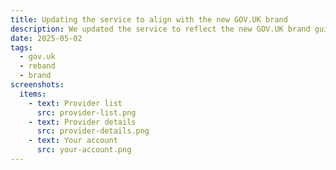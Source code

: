```yaml
---
title: Updating the service to align with the new GOV.UK brand
description: We updated the service to reflect the new GOV.UK brand guidelines, which all government services must adopt by the end of June 2025
date: 2025-05-02
tags:
  - gov.uk
  - reband
  - brand
screenshots:
  items:
    - text: Provider list
      src: provider-list.png
    - text: Provider details
      src: provider-details.png
    - text: Your account
      src: your-account.png
---
```

